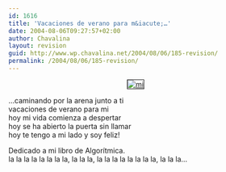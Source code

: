 ```yaml
---
id: 1616
title: 'Vacaciones de verano para m&iacute;…'
date: 2004-08-06T09:27:57+02:00
author: Chavalina
layout: revision
guid: http://www.wp.chavalina.net/2004/08/06/185-revision/
permalink: /2004/08/06/185-revision/
---
```

<p align="center">
  <a href=http://www.chavalina.net/imagenes/fotos/miverano.jpg target=&prime;_blank&prime;><img src="http://www.chavalina.net/imagenes/fotos/thumbs/miverano.jpg" border="1" alt=mi verano></a>
</p>

…caminando por la arena junto a ti  
vacaciones de verano para mi  
hoy mi vida comienza a despertar  
hoy se ha abierto la puerta sin llamar  
hoy te tengo a mi lado y soy feliz!

Dedicado a mi libro de Algor&iacute;tmica.  
la la la la la la la la, la la la, la la la la la la la la, la la la…